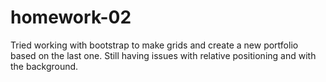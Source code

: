 # homework-02

Tried working with bootstrap to make grids and create a new portfolio based on the last one.
Still having issues with relative positioning and with the background.